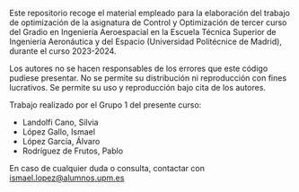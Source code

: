 Este repositorio recoge el material empleado para la elaboración del trabajo de optimización de la asignatura de Control y Optimización de tercer curso del Gradio en Ingeniería Aeroespacial en la Escuela Técnica Superior de Ingeniería Aeronáutica y del Espacio (Universidad Politécnice de Madrid), durante el curso 2023-2024.

Los autores no se hacen responsables de los errores que este código pudiese presentar. 
No se permite su distribución ni reproducción con fines lucrativos. 
Se permite su uso y reproducción bajo cita de los autores.

Trabajo realizado por el Grupo 1 del presente curso:
- Landolfi Cano, Silvia
- López Gallo, Ismael
- López García, Álvaro
- Rodríguez de Frutos, Pablo

En caso de cualquier duda o consulta, contactar con ismael.lopez@alumnos.upm.es
